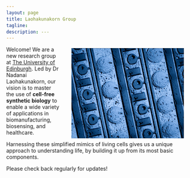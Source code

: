 ```yaml
---
layout: page
title: Laohakunakorn Group
tagline:  
description: ---
---
```


<img src="/assets/images/emboss_v2.jpg" width="300" alt="CF" align="right" hspace="30" vspace="5">

Welcome! We are a new research group at [The University of Edinburgh](https://www.ed.ac.uk/). Led by Dr Nadanai Laohakunakorn, our vision is to master the use of **cell-free synthetic biology** to enable a wide variety of applications in biomanufacturing, biosensing, and healthcare. 

Harnessing these simplified mimics of living cells gives us a unique approach to understanding life, by building it up from its most basic components. 

Please check back regularly for updates! 


